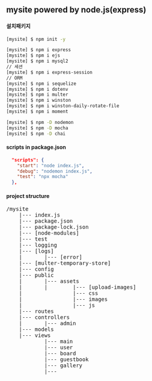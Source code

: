 ## mysite powered by node.js(express)

#### 설치패키지
```bash
[mysite] $ npm init -y

[mysite] $ npm i express
[mysite] $ npm i ejs
[mysite] $ npm i mysql2
// 세션
[mysite] $ npm i express-session
// ORM
[mysite] $ npm i sequelize
[mysite] $ npm i dotenv
[mysite] $ npm i multer
[mysite] $ npm i winston
[mysite] $ npm i winston-daily-rotate-file
[mysite] $ npm i moment

[mysite] $ npm -D nodemon
[mysite] $ npm -D mocha
[mysite] $ npm -D chai

```
#### scripts in package.json

```json
  "scripts": {
    "start": "node index.js",
    "debug": "nodemon index.js",
    "test": "npx mocha"
  },
```
#### project structure
<pre>
/mysite
    |--- index.js
    |--- package.json
    |--- package-lock.json
    |--- [node-modules]
    |--- test
    |--- logging
    |--- [logs]
    |       |--- [error]
    |--- [multer-temporary-store]
    |--- config
    |--- public
    |       |--- assets
    |       |        |--- [upload-images]
    |                |--- css
    |                |--- images
    |                |--- js
    |--- routes
    |--- controllers
    |       |--- admin
    |--- models
    |--- views
            |--- main
            |--- user
            |--- board
            |--- guestbook
            |--- gallery
            |---            
</pre>